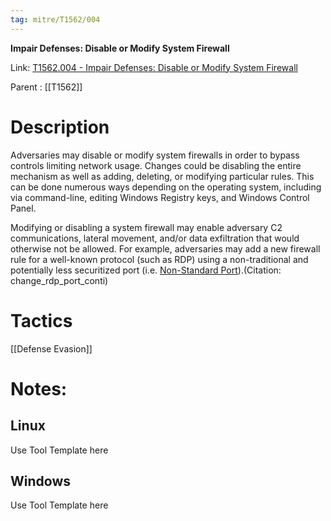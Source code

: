 ```yaml
---
tag: mitre/T1562/004
---
```


**Impair Defenses: Disable or Modify System Firewall**

Link: [T1562.004 - Impair Defenses: Disable or Modify System Firewall](https://attack.mitre.org/techniques/T1562/004)

Parent : [[T1562]]


# Description

Adversaries may disable or modify system firewalls in order to bypass controls limiting network usage. Changes could be disabling the entire mechanism as well as adding, deleting, or modifying particular rules. This can be done numerous ways depending on the operating system, including via command-line, editing Windows Registry keys, and Windows Control Panel.

Modifying or disabling a system firewall may enable adversary C2 communications, lateral movement, and/or data exfiltration that would otherwise not be allowed. For example, adversaries may add a new firewall rule for a well-known protocol (such as RDP) using a non-traditional and potentially less securitized port (i.e. [Non-Standard Port](https://attack.mitre.org/techniques/T1571)).(Citation: change_rdp_port_conti)

# Tactics


[[Defense Evasion]]


# Notes:

## Linux

Use Tool Template here

## Windows

Use Tool Template here